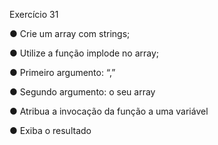 Exercício 31

● Crie um array com strings;

● Utilize a função implode no array;

● Primeiro argumento: “,”

● Segundo argumento: o seu array

● Atribua a invocação da função a uma variável

● Exiba o resultado